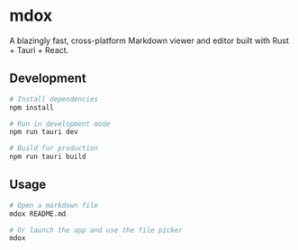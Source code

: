 # mdox

A blazingly fast, cross-platform Markdown viewer and editor built with Rust + Tauri + React.

## Development

```bash
# Install dependencies
npm install

# Run in development mode
npm run tauri dev

# Build for production
npm run tauri build
```

## Usage

```bash
# Open a markdown file
mdox README.md

# Or launch the app and use the file picker
mdox
```
